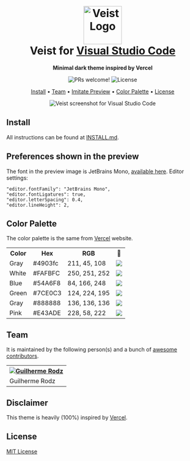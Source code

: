 <h1 align="center">
  <br>
  <img src="https://github.com/guilhermerodz/veist-theme/blob/master/icon.png?raw=true" alt="Veist Logo" width="100">
  <br>
  Veist for <a href="https://code.visualstudio.com/">Visual Studio Code</a>
  <br>
</h1>

<p align="center">
  <strong>Minimal dark theme inspired by Vercel</strong>
</p>

<p align="center">
  <img alt="PRs welcome!" src="https://img.shields.io/badge/PRs-welcome-%23000000.svg"/>
  <img alt="License" src="https://img.shields.io/badge/license-MIT-%23000000">
</p>

<p align="center">
  <a href="#install">Install</a> •
  <a href="#team">Team</a> •
  <a href="#preferences-shown-in-the-preview">Imitate Preview</a> •
  <a href="#color-palette">Color Palette</a> •
  <a href="#license">License</a>
</p>

<p align="center">
  <img alt="Veist screenshot for Visual Studio Code" src="https://i.imgur.com/lovpCmD.png">
</p>

## Install

All instructions can be found at [INSTALL.md](./INSTALL.md).

## Preferences shown in the preview

The font in the preview image is JetBrains Mono, [available here](https://www.jetbrains.com/lp/mono/). Editor settings:

```
"editor.fontFamily": "JetBrains Mono",
"editor.fontLigatures": true,
"editor.letterSpacing": 0.4,
"editor.lineHeight": 2,
```

## Color Palette

The color palette is the same from [Vercel](https://vercel.com/docs/beginner-sveltekit/reactivity#reactive-assignments) website.

<table>
  <tr>
    <th>Color</th>
    <th>Hex</th>
    <th>RGB</th>
    <th>🎨</th>
  </tr>
  <tr>
    <td>Gray</td>
    <td>#4903fc</td>
    <td>211, 45, 108</td>
    <td><img src="https://placeholder.pics/svg/20x20/d32d6c" /></td>

  </tr>

  <tr>
    <td>White</td>
    <td>#FAFBFC</td>
    <td>250, 251, 252</td>
    <td><img src="https://placeholder.pics/svg/20x20/fafbfc" /></td>
  </tr>

  <tr>
    <td>Blue</td>
    <td>#54A6F8</td>
    <td>84, 166, 248</td>
    <td><img src="https://placeholder.pics/svg/20x20/54a6f8" /></td>
  </tr>

  <tr>
    <td>Green</td>
    <td>#7CE0C3</td>
    <td>124, 224, 195</td>
    <td><img src="https://placeholder.pics/svg/20x20/7ce0c3" /></td>
  </tr>

  <tr>
    <td>Gray</td>
    <td>#888888</td>
    <td>136, 136, 136</td>
    <td><img src="https://placeholder.pics/svg/20x20/888888" /></td>
  </tr>

  <tr>
    <td>Pink</td>
    <td>#E43ADE</td>
    <td>228, 58, 222</td>
    <td><img src="https://placeholder.pics/svg/20x20/e43ade" /></td>
  </tr>
  
</table>

## Team

It is maintained by the following person(s) and a bunch of [awesome contributors](https://github.com/guilhermerodz/veist-theme/graphs/contributors).

<table>
  <tr>
    <th><a href="https://github.com/guilhermerodz" target="_blank" rel="noopener noreferrer"><img alt="Guilherme Rodz" src="https://github.com/guilhermerodz.png?size=100""></img></a></th>
  </tr>

  <tr>
    <td><a ef="https://github.com/guilhermerodz" target="_blank" rel="noopener noreferrer">Guilherme Rodz</a></td>
  </tr>
</table>

## Disclaimer

This theme is heavily (100%) inspired by [Vercel](https://vercel.com).

## License

[MIT License](./LICENSE.md)
